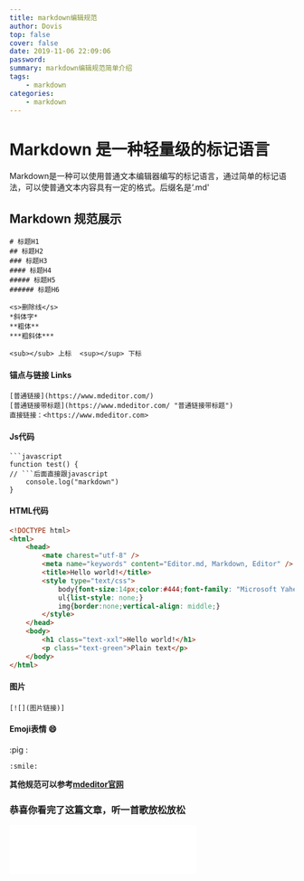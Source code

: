 ```yaml
---
title: markdown编辑规范
author: Dovis
top: false
cover: false
date: 2019-11-06 22:09:06
password:
summary: markdown编辑规范简单介绍
tags:
    - markdown
categories:
    - markdown
---
```

# Markdown 是一种轻量级的标记语言

Markdown是一种可以使用普通文本编辑器编写的标记语言，通过简单的标记语法，可以使普通文本内容具有一定的格式。后缀名是‘.md'

## Markdown 规范展示

```
# 标题H1
## 标题H2
### 标题H3
#### 标题H4
##### 标题H5
###### 标题H6

<s>删除线</s>
*斜体字*
**粗体**
***粗斜体***

<sub></sub> 上标  <sup></sup> 下标
```

#### 锚点与链接 Links

```
[普通链接](https://www.mdeditor.com/)
[普通链接带标题](https://www.mdeditor.com/ "普通链接带标题")
直接链接：<https://www.mdeditor.com>

```

#### Js代码

```
```javascript
function test() {
// ```后面直接跟javascript
    console.log("markdown")
}
```

#### HTML代码

```html
<!DOCTYPE html>
<html>
    <head>
        <mate charest="utf-8" />
        <meta name="keywords" content="Editor.md, Markdown, Editor" />
        <title>Hello world!</title>
        <style type="text/css">
            body{font-size:14px;color:#444;font-family: "Microsoft Yahei", Tahoma, "Hiragino Sans GB", Arial;background:#fff;}
            ul{list-style: none;}
            img{border:none;vertical-align: middle;}
        </style>
    </head>
    <body>
        <h1 class="text-xxl">Hello world!</h1>
        <p class="text-green">Plain text</p>
    </body>
</html>
```

#### 图片

```
[![](图片链接)]
```
#### Emoji表情 :smile:
:pig :

```
:smile:

```
**其他规范可以参考[mdeditor官网](https://www.mdeditor.com/)**

### 恭喜你看完了这篇文章，听一首歌放松放松

<iframe frameborder="no" border="0" marginwidth="0" marginheight="0" width=330 height=86 src="//music.163.com/outchain/player?type=2&id=530715220&auto=1&height=66"></iframe>

